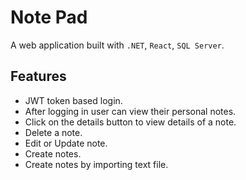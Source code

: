 # Note Pad

A web application built with `.NET`, `React`, `SQL Server`.

## Features

-  JWT token based login.
-  After logging in user can view their personal notes.
-  Click on the details button to view details of a note.
-  Delete a note.
-  Edit or Update note.
-  Create notes.
-  Create notes by importing text file.
